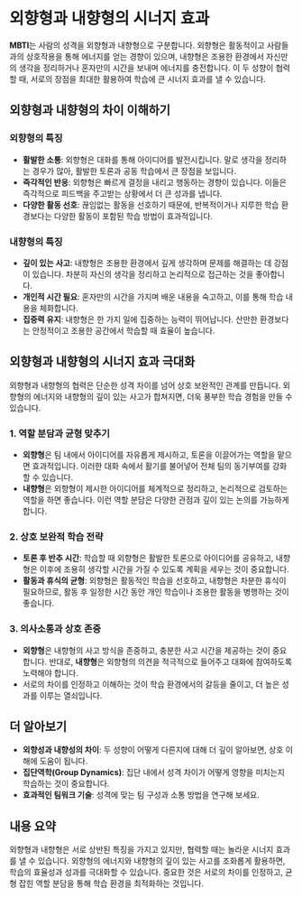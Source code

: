 # 외향형과 내향형의 시너지 효과

**MBTI**는 사람의 성격을 외향형과 내향형으로 구분합니다. 외향형은 활동적이고 사람들과의 상호작용을 통해 에너지를 얻는 경향이 있으며, 내향형은 조용한 환경에서 자신만의 생각을 정리하거나 혼자만의 시간을 보내며 에너지를 충전합니다. 이 두 성향이 협력할 때, 서로의 장점을 최대한 활용하여 학습에 큰 시너지 효과를 낼 수 있습니다.

## 외향형과 내향형의 차이 이해하기

### 외향형의 특징
- **활발한 소통**: 외향형은 대화를 통해 아이디어를 발전시킵니다. 말로 생각을 정리하는 경우가 많아, 활발한 토론과 공동 학습에서 큰 장점을 보입니다.
- **즉각적인 반응**: 외향형은 빠르게 결정을 내리고 행동하는 경향이 있습니다. 이들은 즉각적으로 피드백을 주고받는 상황에서 더 큰 성과를 냅니다.
- **다양한 활동 선호**: 끊임없는 활동을 선호하기 때문에, 반복적이거나 지루한 학습 환경보다는 다양한 활동이 포함된 학습 방법이 효과적입니다.

### 내향형의 특징
- **깊이 있는 사고**: 내향형은 조용한 환경에서 깊게 생각하며 문제를 해결하는 데 강점이 있습니다. 차분히 자신의 생각을 정리하고 논리적으로 접근하는 것을 좋아합니다.
- **개인적 시간 필요**: 혼자만의 시간을 가지며 배운 내용을 숙고하고, 이를 통해 학습 내용을 체화합니다.
- **집중력 유지**: 내향형은 한 가지 일에 집중하는 능력이 뛰어납니다. 산만한 환경보다는 안정적이고 조용한 공간에서 학습할 때 효율이 높습니다.

## 외향형과 내향형의 시너지 효과 극대화

외향형과 내향형의 협력은 단순한 성격 차이를 넘어 상호 보완적인 관계를 만듭니다. 외향형의 에너지와 내향형의 깊이 있는 사고가 합쳐지면, 더욱 풍부한 학습 경험을 만들 수 있습니다.

### 1. **역할 분담과 균형 맞추기**
   - **외향형**은 팀 내에서 아이디어를 자유롭게 제시하고, 토론을 이끌어가는 역할을 맡으면 효과적입니다. 이러한 대화 속에서 활기를 불어넣어 전체 팀의 동기부여를 강화할 수 있습니다.
   - **내향형**은 외향형이 제시한 아이디어를 체계적으로 정리하고, 논리적으로 검토하는 역할을 하면 좋습니다. 이런 역할 분담은 다양한 관점과 깊이 있는 논의를 가능하게 합니다.

### 2. **상호 보완적 학습 전략**
   - **토론 후 반추 시간**: 학습할 때 외향형은 활발한 토론으로 아이디어를 공유하고, 내향형은 이후에 조용히 생각할 시간을 가질 수 있도록 계획을 세우는 것이 중요합니다.
   - **활동과 휴식의 균형**: 외향형은 활동적인 학습을 선호하고, 내향형은 차분한 휴식이 필요하므로, 활동 후 일정한 시간 동안 개인 학습이나 조용한 활동을 병행하는 것이 좋습니다.

### 3. **의사소통과 상호 존중**
   - **외향형**은 내향형의 사고 방식을 존중하고, 충분한 사고 시간을 제공하는 것이 중요합니다. 반대로, **내향형**은 외향형의 의견을 적극적으로 들어주고 대화에 참여하도록 노력해야 합니다.
   - 서로의 차이를 인정하고 이해하는 것이 학습 환경에서의 갈등을 줄이고, 더 높은 성과를 이루는 열쇠입니다.

## 더 알아보기

- **외향성과 내향성의 차이**: 두 성향이 어떻게 다른지에 대해 더 깊이 알아보면, 상호 이해에 도움이 됩니다.
- **집단역학(Group Dynamics)**: 집단 내에서 성격 차이가 어떻게 영향을 미치는지 학습하는 것이 중요합니다.
- **효과적인 팀워크 기술**: 성격에 맞는 팀 구성과 소통 방법을 연구해 보세요.

## 내용 요약

외향형과 내향형은 서로 상반된 특징을 가지고 있지만, 협력할 때는 놀라운 시너지 효과를 낼 수 있습니다. 외향형의 에너지와 내향형의 깊이 있는 사고를 조화롭게 활용하면, 학습의 효율성과 성과를 극대화할 수 있습니다. 중요한 것은 서로의 차이를 인정하고, 균형 잡힌 역할 분담을 통해 학습 환경을 최적화하는 것입니다.